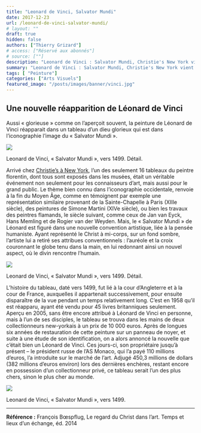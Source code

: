 ```yaml
---
title: "Leonard de Vinci, Salvator Mundi"
date: 2017-12-23
url: /leonard-de-vinci-salvator-mundi/
# layout: ""
draft: true
hidden: false
authors: ["Thierry Grizard"]
# access: ["Réservé aux abonnés"]
# source: [""]
description: "Leonard de Vinci : Salvator Mundi, Christie's New York vient de parvenir à une enchère historique de 450,312,500 $ avec cette oeuvre de Da Vinc"
summary: "Leonard de Vinci : Salvator Mundi, Christie's New York vient de parvenir à une enchère historique de 450,312,500 $ avec cette oeuvre de Da Vinc"
tags: [ "Peinture"]
categories: ["Arts Visuels"]
featured_image: "/posts/images/banner/vinci.jpg"
---
```

## Une nouvelle réapparition de Léonard de Vinci

Aussi « glorieuse » comme on l’aperçoit souvent, la peinture de Léonard de Vinci réapparait dans un tableau d’un dieu glorieux qui est dans l’iconographie l’image du « Salvator Mundi ».

![](/posts/images/vinci/leonard-de-vinci-da-vinci-marche-art-auction-christies-salvator-mundi.001.jpg)

Leonard de Vinci, « Salvator Mundi », vers 1499. Détail.

Arrivé chez [Christie’s à New York](http://www.christies.com/?ref=artefields.net), l’un des seulement 16 tableaux du peintre florentin, dont tous sont exposés dans les musées, était un véritable événement non seulement pour les connaisseurs d’art, mais aussi pour le grand public.
Le thème bien connu dans l’iconographie occidentale, renvoie à la fin du Moyen Âge, comme en témoignent par exemple une représentation similaire provenant de la Sainte-Chapelle à Paris (XIIIe siècle), des peintures de Simone Martini (XIVe siècle), ou bien les travaux des peintres flamands, le siècle suivant, comme ceux de Jan van Eyck, Hans Memling et de Rogier van der Weyden. Mais, le « Salvator Mundi » de Léonard est figuré dans une nouvelle convention artistique, liée à la pensée humaniste. Ayant représenté le Christ à mi-corps, sur un fond sombre, l’artiste lui a retiré ses attribues conventionnels : l’auréole et la croix couronnant le globe tenu dans la main, en lui redonnant ainsi un nouvel aspect, où le divin rencontre l’humain.

![](/posts/images/vinci/leonard-de-vinci-da-vinci-marche-art-auction-christies-salvator-mundi.001-2.jpg)

Leonard de Vinci, « Salvator Mundi », vers 1499. Détail.

L’histoire du tableau, daté vers 1499, fut lié à la cour d’Angleterre et à la cour de France, auxquelles il appartenait successivement, pour ensuite disparaître de la vue pendant un temps relativement long. C’est en 1958 qu’il est réapparu, ayant été vendu pour 45 livres britanniques seulement. Aperçu en 2005, sans être encore attribué à Léonard de Vinci en personne, mais à l’un de ses disciples, le tableau se trouva dans les mains de deux collectionneurs new-yorkais à un prix de 10 000 euros. Après de longues six années de restauration de cette peinture sur un panneau de noyer, et suite à une étude de son identification, on a alors annoncé la nouvelle que c’était bien un Léonard de Vinci. Ces jours-ci, son propriétaire jusqu’à présent – le président russe de l’AS Monaco, qui l’a payé 110 millions d’euros, l’a introduite sur le marché de l’art. Adjugé 450,3 millions de dollars (382 millions d’euros environ) lors des dernières enchères, restant encore en possession d’un collectionneur privé, ce tableau serait l’un des plus chers, sinon le plus cher au monde.

![](/posts/images/vinci/leonard-de-vinci-da-vinci-marche-art-auction-christies-salvator-mundi.001-3.jpg)

Leonard de Vinci, « Salvator Mundi », vers 1499.

---

**Référence :**
François Bœspflug, Le regard du Christ dans l’art. Temps et lieux d’un échange, éd. 2014